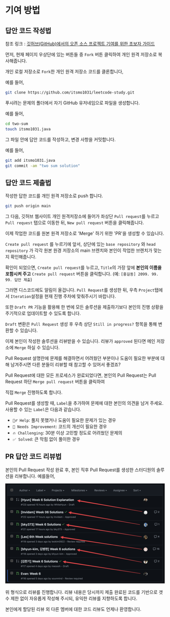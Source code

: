 # 기여 방법

## 답안 코드 작성법

참조 링크 :
[깃허브(GitHub)에서의 오픈 소스 프로젝트 기여를 위한 초보자 가이드](https://seongjin.me/how-to-contribute-to-open-source/amp/)

먼저, 현재 페이지 우상단에 있는 버튼들 중 `Fork` 버튼 클릭하여 개인 원격 저장소로 복사해줍니다.

개인 로컬 저장소로 `Fork`한 개인 원격 저장소 코드를 클론합니다,

예를 들어,

```sh
git clone https://github.com/itsmo1031/leetcode-study.git
```

푸시려는 문제의 폴더에서 자기 GitHub 유저네임으로 파일을 생성합니다.

예를 들어,

```sh
cd two-sum
touch itsmo1031.java
```

그 파일 안에 답안 코드를 작성하고, 변경 사항을 커밋합니다.

예를 들어,

```sh
git add itsmo1031.java
git commit -am "two sum solution"
```

## 답안 코드 제출법

작성한 답한 코드를 개인 원격 저장소로 push 합니다.

```sh
git push origin main
```

그 다음, 깃허브 웹사이트 개인 원격저장소에 들어가 좌상단 `Pull request`를 누르고 `Pull request` 탭으로 이동한 뒤, `New pull request` 버튼을 클릭해줍니다.

이제 작업한 코드를 원본 원격 저장소로 'Merge' 하기 위한 'PR'을 생성할 수 있습니다.

`Create pull request` 를 누르기에 앞서, 상단에 있는 `base repository` 와 `head repository` 가 각각 원본 원경 저장소의 main 브렌치와 본인이 작업한 브렌치가 맞는 지 확인해줍니다.

확인이 되었으면, `Create pull request`를 누르고, `Title`의 가장 앞에 **본인의 이름을 포함시켜 주고** `Create pull request` 버튼을 클릭합니다. (예: `[홍길동] 2099. 99. 99. 답안 제출`)

그러면 디스코드에도 알림이 올겁니다. `Pull Request`를 생성한 뒤, 우측 `Project`탭에서 `Iteration`설정을 현재 진행 주차에 맞춰주시기 바랍니다.

또한 `Draft PR` 기능을 활용해 한 번에 모든 솔루션을 제출하기보다 본인의 진행 상황을 주기적으로 업데이트할 수 있도록 합니다.

`Draft` 변환은 `Pull Request` 생성 후 우측 상단 `Still in progress?` 항목을 통해 변환할 수 있습니다.

이제 본인이 작성한 솔루션을 리뷰받을 수 있습니다. 리뷰가 `approved` 된다면 메인 저장소에 `Merge` 하실 수 있습니다.

Pull Request 설명란에 문제를 해결하면서 어려웠던 부분이나 도움이 필요한 부분에 대해 남겨주시면 다른 분들이 리뷰할 때 참고할 수 있어서 좋겠죠?

Pull Request에 대한 모든 프로세스가 완료되었다면, 본인의 Pull Request는 Pull Request 하단 `Merge pull request` 버튼을 클릭하여

직접 `Merge` 진행하도록 합니다.

Pull Request를 생성할 때, `Label`을 추가하여 문제에 대한 본인의 의견을 남겨 주세요. 사용할 수 있는 `Label`은 다음과 같습니다.

- `🙋‍♂️ Help`: 풀지 못했거나 도움이 필요한 문제가 있는 경우
- `🤔 Needs Improvement`: 코드의 개선이 필요한 경우
- `🔥 Challenging`: 30분 이상 고민할 정도로 어려웠던 문제의
- `✅ Solved`: 큰 막힘 없이 풀이한 경우

## PR 답안 코드 리뷰법

본인의 Pull Request 작성 완료 후, 본인 직후 Pull Request를 생성한 스터디원의 솔루션을 리뷰합니다. 예를들어,

![예시](assets/example.png)

위 형식으로 리뷰를 진행합니다. 리뷰 내용은 당시까지 제출 완료된 코드를 기반으로 갯수 제한 없이 자유롭게 작성해 주시되, 유익한 리뷰를 지향하도록 합니다.

본인에게 할당된 리뷰 외 다른 멤버에 대한 코드 리뷰도 언제나 환영합니다.
